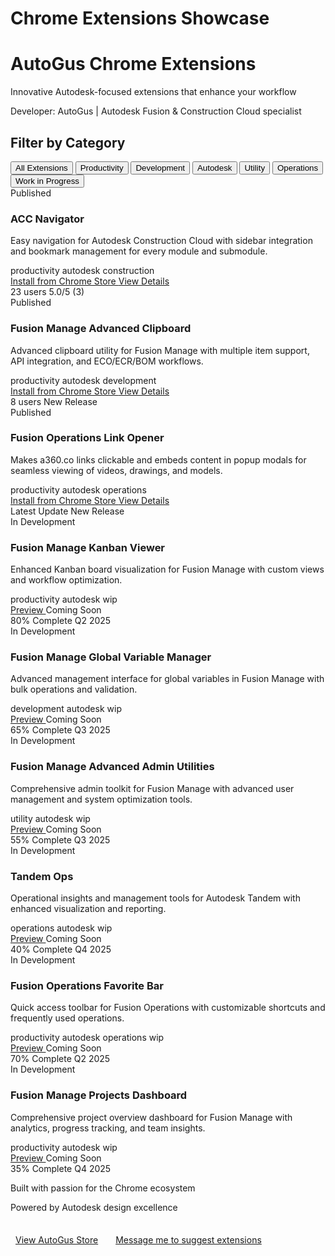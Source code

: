 # Chrome Extensions Showcase

<div class="hero-section">
  <div class="hero-content">
    <h1 class="hero-title">
      <i class="fab fa-chrome"></i>
      AutoGus Chrome Extensions
    </h1>
    <p class="hero-subtitle">Innovative Autodesk-focused extensions that enhance your workflow</p>
    <p class="hero-note">Developer: AutoGus | Autodesk Fusion & Construction Cloud specialist</p>
  </div>
</div>

<div class="filter-section">
  <h2><i class="fas fa-filter"></i> Filter by Category</h2>
  <div class="filter-buttons">
    <button class="filter-btn active" data-filter="all">All Extensions</button>
    <button class="filter-btn" data-filter="productivity">Productivity</button>
    <button class="filter-btn" data-filter="development">Development</button>
    <button class="filter-btn" data-filter="autodesk">Autodesk</button>
    <button class="filter-btn" data-filter="utility">Utility</button>
    <button class="filter-btn" data-filter="operations">Operations</button>
    <button class="filter-btn" data-filter="wip">Work in Progress</button>
  </div>
</div>

<div class="extensions-grid" id="extensions-grid">

  <!-- Extension Tile 1: ACC Navigator -->
  <div class="extension-tile" data-tags="productivity,autodesk,construction">
    <div class="extension-header">
      <div class="extension-icon">
        <i class="fas fa-compass"></i>
      </div>
      <div class="extension-status published">
        <i class="fas fa-check-circle"></i>
        Published
      </div>
    </div>
    <h3 class="extension-title">ACC Navigator</h3>
    <p class="extension-description">
      Easy navigation for Autodesk Construction Cloud with sidebar integration and bookmark management for every module and submodule.
    </p>
    <div class="extension-tags">
      <span class="tag">productivity</span>
      <span class="tag">autodesk</span>
      <span class="tag">construction</span>
    </div>
    <div class="extension-actions">
      <a href="https://chromewebstore.google.com/detail/acc-navigator/iajpnhmfnkmmemcmcnnccanbhicccabm" target="_blank" class="btn-primary">
        <i class="fas fa-download"></i> Install from Chrome Store
      </a>
      <a href="#" class="btn-secondary">
        <i class="fas fa-eye"></i> View Details
      </a>
    </div>
    <div class="extension-stats">
      <span><i class="fas fa-users"></i> 23 users</span>
      <span><i class="fas fa-star"></i> 5.0/5 (3)</span>
    </div>
  </div>

  <!-- Extension Tile 2: Fusion Manage Advanced Clipboard -->
  <div class="extension-tile" data-tags="productivity,autodesk,development">
    <div class="extension-header">
      <div class="extension-icon">
        <i class="fas fa-clipboard-list"></i>
      </div>
      <div class="extension-status published">
        <i class="fas fa-check-circle"></i>
        Published
      </div>
    </div>
    <h3 class="extension-title">Fusion Manage Advanced Clipboard</h3>
    <p class="extension-description">
      Advanced clipboard utility for Fusion Manage with multiple item support, API integration, and ECO/ECR/BOM workflows.
    </p>
    <div class="extension-tags">
      <span class="tag">productivity</span>
      <span class="tag">autodesk</span>
      <span class="tag">development</span>
    </div>
    <div class="extension-actions">
      <a href="https://chromewebstore.google.com/detail/fusion-manage-advanced-cl/miicacedigmcjikfaiimmogicaedocmj" target="_blank" class="btn-primary">
        <i class="fas fa-download"></i> Install from Chrome Store
      </a>
      <a href="#" class="btn-secondary">
        <i class="fas fa-eye"></i> View Details
      </a>
    </div>
    <div class="extension-stats">
      <span><i class="fas fa-users"></i> 8 users</span>
      <span><i class="fas fa-star"></i> New Release</span>
    </div>
  </div>

  <!-- Extension Tile 3: Fusion Operations Link Opener -->
  <div class="extension-tile" data-tags="productivity,autodesk,operations">
    <div class="extension-header">
      <div class="extension-icon">
        <i class="fas fa-external-link-alt"></i>
      </div>
      <div class="extension-status published">
        <i class="fas fa-check-circle"></i>
        Published
      </div>
    </div>
    <h3 class="extension-title">Fusion Operations Link Opener</h3>
    <p class="extension-description">
      Makes a360.co links clickable and embeds content in popup modals for seamless viewing of videos, drawings, and models.
    </p>
    <div class="extension-tags">
      <span class="tag">productivity</span>
      <span class="tag">autodesk</span>
      <span class="tag">operations</span>
    </div>
    <div class="extension-actions">
      <a href="https://chromewebstore.google.com/detail/fusion-operations-link-op/glgjlippogdaimfdlcbccnjkhfknidfl" target="_blank" class="btn-primary">
        <i class="fas fa-download"></i> Install from Chrome Store
      </a>
      <a href="#" class="btn-secondary">
        <i class="fas fa-eye"></i> View Details
      </a>
    </div>
    <div class="extension-stats">
      <span><i class="fas fa-cog"></i> Latest Update</span>
      <span><i class="fas fa-star"></i> New Release</span>
    </div>
  </div>

  <!-- Extension Tile 4: Fusion Manage Kanban Viewer (WIP) -->
  <div class="extension-tile" data-tags="productivity,autodesk,wip">
    <div class="extension-header">
      <div class="extension-icon">
        <i class="fas fa-columns"></i>
      </div>
      <div class="extension-status wip">
        <i class="fas fa-clock"></i>
        In Development
      </div>
    </div>
    <h3 class="extension-title">Fusion Manage Kanban Viewer</h3>
    <p class="extension-description">
      Enhanced Kanban board visualization for Fusion Manage with custom views and workflow optimization.
    </p>
    <div class="extension-tags">
      <span class="tag">productivity</span>
      <span class="tag">autodesk</span>
      <span class="tag">wip</span>
    </div>
    <div class="extension-actions">
      <a href="#" class="btn-primary">
        <i class="fas fa-eye"></i> Preview
      </a>
      <span class="btn-disabled">
        <i class="fas fa-clock"></i> Coming Soon
      </span>
    </div>
    <div class="extension-stats">
      <span><i class="fas fa-percentage"></i> 80% Complete</span>
      <span><i class="fas fa-calendar"></i> Q2 2025</span>
    </div>
  </div>

  <!-- Extension Tile 5: Fusion Manage Global Variable Manager (WIP) -->
  <div class="extension-tile" data-tags="development,autodesk,wip">
    <div class="extension-header">
      <div class="extension-icon">
        <i class="fas fa-cogs"></i>
      </div>
      <div class="extension-status wip">
        <i class="fas fa-clock"></i>
        In Development
      </div>
    </div>
    <h3 class="extension-title">Fusion Manage Global Variable Manager</h3>
    <p class="extension-description">
      Advanced management interface for global variables in Fusion Manage with bulk operations and validation.
    </p>
    <div class="extension-tags">
      <span class="tag">development</span>
      <span class="tag">autodesk</span>
      <span class="tag">wip</span>
    </div>
    <div class="extension-actions">
      <a href="#" class="btn-primary">
        <i class="fas fa-eye"></i> Preview
      </a>
      <span class="btn-disabled">
        <i class="fas fa-clock"></i> Coming Soon
      </span>
    </div>
    <div class="extension-stats">
      <span><i class="fas fa-percentage"></i> 65% Complete</span>
      <span><i class="fas fa-calendar"></i> Q3 2025</span>
    </div>
  </div>

  <!-- Extension Tile 6: Fusion Manage Advanced Admin Utilities (WIP) -->
  <div class="extension-tile" data-tags="utility,autodesk,wip">
    <div class="extension-header">
      <div class="extension-icon">
        <i class="fas fa-tools"></i>
      </div>
      <div class="extension-status wip">
        <i class="fas fa-clock"></i>
        In Development
      </div>
    </div>
    <h3 class="extension-title">Fusion Manage Advanced Admin Utilities</h3>
    <p class="extension-description">
      Comprehensive admin toolkit for Fusion Manage with advanced user management and system optimization tools.
    </p>
    <div class="extension-tags">
      <span class="tag">utility</span>
      <span class="tag">autodesk</span>
      <span class="tag">wip</span>
    </div>
    <div class="extension-actions">
      <a href="#" class="btn-primary">
        <i class="fas fa-eye"></i> Preview
      </a>
      <span class="btn-disabled">
        <i class="fas fa-clock"></i> Coming Soon
      </span>
    </div>
    <div class="extension-stats">
      <span><i class="fas fa-percentage"></i> 55% Complete</span>
      <span><i class="fas fa-calendar"></i> Q3 2025</span>
    </div>
  </div>

  <!-- Extension Tile 7: Tandem Ops (WIP) -->
  <div class="extension-tile" data-tags="operations,autodesk,wip">
    <div class="extension-header">
      <div class="extension-icon">
        <i class="fas fa-project-diagram"></i>
      </div>
      <div class="extension-status wip">
        <i class="fas fa-clock"></i>
        In Development
      </div>
    </div>
    <h3 class="extension-title">Tandem Ops</h3>
    <p class="extension-description">
      Operational insights and management tools for Autodesk Tandem with enhanced visualization and reporting.
    </p>
    <div class="extension-tags">
      <span class="tag">operations</span>
      <span class="tag">autodesk</span>
      <span class="tag">wip</span>
    </div>
    <div class="extension-actions">
      <a href="#" class="btn-primary">
        <i class="fas fa-eye"></i> Preview
      </a>
      <span class="btn-disabled">
        <i class="fas fa-clock"></i> Coming Soon
      </span>
    </div>
    <div class="extension-stats">
      <span><i class="fas fa-percentage"></i> 40% Complete</span>
      <span><i class="fas fa-calendar"></i> Q4 2025</span>
    </div>
  </div>

  <!-- Extension Tile 8: Fusion Operations Favorite Bar (WIP) -->
  <div class="extension-tile" data-tags="productivity,autodesk,operations,wip">
    <div class="extension-header">
      <div class="extension-icon">
        <i class="fas fa-star"></i>
      </div>
      <div class="extension-status wip">
        <i class="fas fa-clock"></i>
        In Development
      </div>
    </div>
    <h3 class="extension-title">Fusion Operations Favorite Bar</h3>
    <p class="extension-description">
      Quick access toolbar for Fusion Operations with customizable shortcuts and frequently used operations.
    </p>
    <div class="extension-tags">
      <span class="tag">productivity</span>
      <span class="tag">autodesk</span>
      <span class="tag">operations</span>
      <span class="tag">wip</span>
    </div>
    <div class="extension-actions">
      <a href="#" class="btn-primary">
        <i class="fas fa-eye"></i> Preview
      </a>
      <span class="btn-disabled">
        <i class="fas fa-clock"></i> Coming Soon
      </span>
    </div>
    <div class="extension-stats">
      <span><i class="fas fa-percentage"></i> 70% Complete</span>
      <span><i class="fas fa-calendar"></i> Q2 2025</span>
    </div>
  </div>

  <!-- Extension Tile 9: Fusion Manage Projects Dashboard (WIP) -->
  <div class="extension-tile" data-tags="productivity,autodesk,wip">
    <div class="extension-header">
      <div class="extension-icon">
        <i class="fas fa-chart-line"></i>
      </div>
      <div class="extension-status wip">
        <i class="fas fa-clock"></i>
        In Development
      </div>
    </div>
    <h3 class="extension-title">Fusion Manage Projects Dashboard</h3>
    <p class="extension-description">
      Comprehensive project overview dashboard for Fusion Manage with analytics, progress tracking, and team insights.
    </p>
    <div class="extension-tags">
      <span class="tag">productivity</span>
      <span class="tag">autodesk</span>
      <span class="tag">wip</span>
    </div>
    <div class="extension-actions">
      <a href="#" class="btn-primary">
        <i class="fas fa-eye"></i> Preview
      </a>
      <span class="btn-disabled">
        <i class="fas fa-clock"></i> Coming Soon
      </span>
    </div>
    <div class="extension-stats">
      <span><i class="fas fa-percentage"></i> 35% Complete</span>
      <span><i class="fas fa-calendar"></i> Q4 2025</span>
    </div>
  </div>

</div>

<div class="footer-section">
  <p>
    <i class="fas fa-heart"></i> 
    Built with passion for the Chrome ecosystem
  </p>
  <p>
    <i class="fas fa-paint-brush"></i>
    Powered by Autodesk design excellence
  </p>
  <p style="margin: 30px 0 20px;">
    <a href="https://chromewebstore.google.com/search/autogus" target="_blank" class="btn-primary" style="display: inline-flex; align-items: center; gap: 8px; margin-right: 16px;">
      <i class="fab fa-chrome"></i> View AutoGus Store
    </a>
    <a href="https://autodesk.enterprise.slack.com/team/U02GM9DMQ74" target="_blank" class="btn-secondary" style="display: inline-flex; align-items: center; gap: 8px;">
      <i class="fab fa-slack"></i> Message me to suggest extensions
    </a>
  </p>
</div> 
